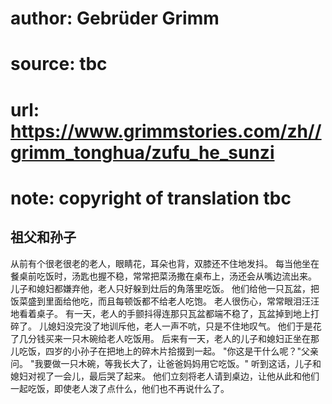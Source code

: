 # author: Gebrüder Grimm
# source: tbc
# url: https://www.grimmstories.com/zh//grimm_tonghua/zufu_he_sunzi
# note: copyright of translation tbc

## 祖父和孙子 

从前有个很老很老的老人，眼睛花，耳朵也背，双膝还不住地发抖。
每当他坐在餐桌前吃饭时，汤匙也握不稳，常常把菜汤撒在桌布上，汤还会从嘴边流出来。
儿子和媳妇都嫌弃他，老人只好躲到灶后的角落里吃饭。
他们给他一只瓦盆，把饭菜盛到里面给他吃，而且每顿饭都不给老人吃饱。
老人很伤心，常常眼泪汪汪地看着桌子。
有一天，老人的手颤抖得连那只瓦盆都端不稳了，瓦盆掉到地上打碎了。
儿媳妇没完没了地训斥他，老人一声不吭，只是不住地叹气。
他们于是花了几分钱买来一只木碗给老人吃饭用。
后来有一天，老人的儿子和媳妇正坐在那儿吃饭，四岁的小孙子在把地上的碎木片拾掇到一起。
"你这是干什么呢？"父亲问。
"我要做一只木碗，等我长大了，让爸爸妈妈用它吃饭。"
听到这话，儿子和媳妇对视了一会儿，最后哭了起来。
他们立刻将老人请到桌边，让他从此和他们一起吃饭，即使老人泼了点什么，他们也不再说什么了。
